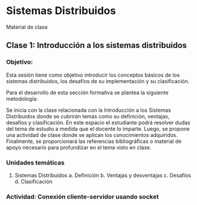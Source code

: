 # Sistemas Distribuidos
Material de clase


## Clase 1: Introducción a los sistemas distribuidos

### Objetivo:
Esta sesión tiene como objetivo introducir los conceptos básicos de los sistemas distribuidos, los desafíos de su implementación y su clasificación.

Para el desarrollo de esta sección formativa se plantea la siguiente metodología:

Se inicia con la clase relacionada con la Introducción a los Sistemas Distribuidos donde se cubrirán temas como su definición, ventajas, desafíos y clasificación. En este espacio el estudiante podrá resolver dudas del tema de estudio a medida que el docente lo imparte. Luego, se propone una actividad de clase donde se aplican los conocimientos adquiridos. Finalmente, se proporcionará las referencias bibliográficas o material de apoyo necesario para profundizar en el tema visto en clase.

### Unidades temáticas

1. Sistemas Distribuidos
a. Definición
b. Ventajas y desventajas
c. Desafíos
d. Clasificación

### Actividad: Conexión cliente-servidor usando socket
